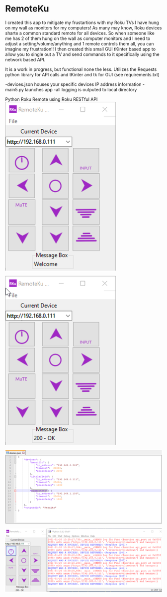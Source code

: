 # RemoteKu
I created this app to mitigate my frustartions with my Roku TVs I have hung on my wall as monitors for my computers!
As many may know, Roku devices sharte a common standard remote for all devices. So when someone like me has 2 of them
hung on the wall as computer monitors and I need to adjust a setting/volume/anything and 1 remote controls them all,
you can imagine my frustration!! I then created this small GUI tKinter based app to allow you to single out a TV and send
commands to it specifically using the network based API. 

It is a work in progress, but functional none the less.
Utilizes the Requests python library for API calls and tKinter and tk for GUI (see requirements.txt)

-devices.json houses your specific devices IP address information
-main5.py launches app
-all logging is outputed to local directory


Python Roku Remote using Roku RESTful API
![](remoteku/images/rk_ss1.png)

![](remoteku/images/rk_ss2.png)

![](remoteku/images/rk_ss3.png)

![](remoteku/images/rk_ss4.png)